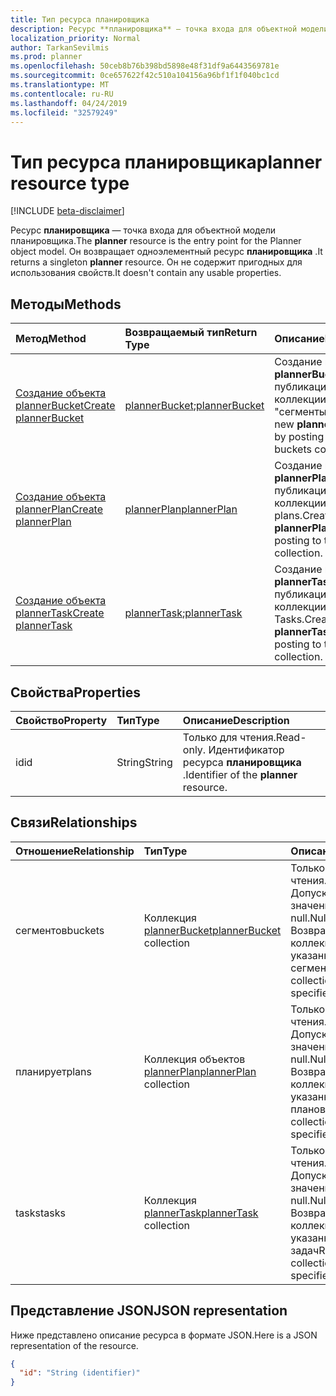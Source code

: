 ```yaml
---
title: Тип ресурса планировщика
description: Ресурс **планировщика** — точка входа для объектной модели планировщика. Он возвращает одноэлементный ресурс **планировщика** .  Он не содержит пригодных для использования свойств.
localization_priority: Normal
author: TarkanSevilmis
ms.prod: planner
ms.openlocfilehash: 50ceb8b76b398bd5898e48f31df9a6443569781e
ms.sourcegitcommit: 0ce657622f42c510a104156a96bf1f1f040bc1cd
ms.translationtype: MT
ms.contentlocale: ru-RU
ms.lasthandoff: 04/24/2019
ms.locfileid: "32579249"
---
```

# <a name="planner-resource-type"></a><span data-ttu-id="ae128-105">Тип ресурса планировщика</span><span class="sxs-lookup"><span data-stu-id="ae128-105">planner resource type</span></span>

[!INCLUDE [beta-disclaimer](../../includes/beta-disclaimer.md)]

<span data-ttu-id="ae128-106">Ресурс **планировщика** — точка входа для объектной модели планировщика.</span><span class="sxs-lookup"><span data-stu-id="ae128-106">The **planner** resource is the entry point for the Planner object model.</span></span> <span data-ttu-id="ae128-107">Он возвращает одноэлементный ресурс **планировщика** .</span><span class="sxs-lookup"><span data-stu-id="ae128-107">It returns a singleton **planner** resource.</span></span>  <span data-ttu-id="ae128-108">Он не содержит пригодных для использования свойств.</span><span class="sxs-lookup"><span data-stu-id="ae128-108">It doesn't contain any usable properties.</span></span>


## <a name="methods"></a><span data-ttu-id="ae128-109">Методы</span><span class="sxs-lookup"><span data-stu-id="ae128-109">Methods</span></span>

| <span data-ttu-id="ae128-110">Метод</span><span class="sxs-lookup"><span data-stu-id="ae128-110">Method</span></span>           | <span data-ttu-id="ae128-111">Возвращаемый тип</span><span class="sxs-lookup"><span data-stu-id="ae128-111">Return Type</span></span>    |<span data-ttu-id="ae128-112">Описание</span><span class="sxs-lookup"><span data-stu-id="ae128-112">Description</span></span>|
|:---------------|:--------|:----------|
|[<span data-ttu-id="ae128-113">Создание объекта plannerBucket</span><span class="sxs-lookup"><span data-stu-id="ae128-113">Create plannerBucket</span></span>](../api/planner-post-buckets.md) |<span data-ttu-id="ae128-114">[plannerBucket](plannerbucket.md);</span><span class="sxs-lookup"><span data-stu-id="ae128-114">[plannerBucket](plannerbucket.md)</span></span>| <span data-ttu-id="ae128-115">Создание нового **plannerBucket** путем публикации в коллекции "сегменты".</span><span class="sxs-lookup"><span data-stu-id="ae128-115">Create a new **plannerBucket** by posting to the buckets collection.</span></span>|
|[<span data-ttu-id="ae128-116">Создание объекта plannerPlan</span><span class="sxs-lookup"><span data-stu-id="ae128-116">Create plannerPlan</span></span>](../api/planner-post-plans.md) |[<span data-ttu-id="ae128-117">plannerPlan</span><span class="sxs-lookup"><span data-stu-id="ae128-117">plannerPlan</span></span>](plannerplan.md)| <span data-ttu-id="ae128-118">Создание нового **plannerPlan** путем публикации в коллекции plans.</span><span class="sxs-lookup"><span data-stu-id="ae128-118">Create a new **plannerPlan** by posting to the plans collection.</span></span>|
|[<span data-ttu-id="ae128-119">Создание объекта plannerTask</span><span class="sxs-lookup"><span data-stu-id="ae128-119">Create plannerTask</span></span>](../api/planner-post-tasks.md) |<span data-ttu-id="ae128-120">[plannerTask](plannertask.md);</span><span class="sxs-lookup"><span data-stu-id="ae128-120">[plannerTask](plannertask.md)</span></span>| <span data-ttu-id="ae128-121">Создание нового **plannerTask** путем публикации в коллекции Tasks.</span><span class="sxs-lookup"><span data-stu-id="ae128-121">Create a new **plannerTask** by posting to the tasks collection.</span></span>|

## <a name="properties"></a><span data-ttu-id="ae128-122">Свойства</span><span class="sxs-lookup"><span data-stu-id="ae128-122">Properties</span></span>
| <span data-ttu-id="ae128-123">Свойство</span><span class="sxs-lookup"><span data-stu-id="ae128-123">Property</span></span>     | <span data-ttu-id="ae128-124">Тип</span><span class="sxs-lookup"><span data-stu-id="ae128-124">Type</span></span>   |<span data-ttu-id="ae128-125">Описание</span><span class="sxs-lookup"><span data-stu-id="ae128-125">Description</span></span>|
|:---------------|:--------|:----------|
|<span data-ttu-id="ae128-126">id</span><span class="sxs-lookup"><span data-stu-id="ae128-126">id</span></span>|<span data-ttu-id="ae128-127">String</span><span class="sxs-lookup"><span data-stu-id="ae128-127">String</span></span>| <span data-ttu-id="ae128-128">Только для чтения.</span><span class="sxs-lookup"><span data-stu-id="ae128-128">Read-only.</span></span> <span data-ttu-id="ae128-129">Идентификатор ресурса **планировщика** .</span><span class="sxs-lookup"><span data-stu-id="ae128-129">Identifier of the **planner** resource.</span></span>|

## <a name="relationships"></a><span data-ttu-id="ae128-130">Связи</span><span class="sxs-lookup"><span data-stu-id="ae128-130">Relationships</span></span>
| <span data-ttu-id="ae128-131">Отношение</span><span class="sxs-lookup"><span data-stu-id="ae128-131">Relationship</span></span> | <span data-ttu-id="ae128-132">Тип</span><span class="sxs-lookup"><span data-stu-id="ae128-132">Type</span></span>   |<span data-ttu-id="ae128-133">Описание</span><span class="sxs-lookup"><span data-stu-id="ae128-133">Description</span></span>|
|:---------------|:--------|:----------|
|<span data-ttu-id="ae128-134">сегментов</span><span class="sxs-lookup"><span data-stu-id="ae128-134">buckets</span></span>|<span data-ttu-id="ae128-135">Коллекция [plannerBucket](plannerbucket.md)</span><span class="sxs-lookup"><span data-stu-id="ae128-135">[plannerBucket](plannerbucket.md) collection</span></span>| <span data-ttu-id="ae128-136">Только для чтения.</span><span class="sxs-lookup"><span data-stu-id="ae128-136">Read-only.</span></span> <span data-ttu-id="ae128-137">Допускается значение null.</span><span class="sxs-lookup"><span data-stu-id="ae128-137">Nullable.</span></span> <span data-ttu-id="ae128-138">Возвращает коллекцию указанных сегментов</span><span class="sxs-lookup"><span data-stu-id="ae128-138">Returns a collection of the specified buckets</span></span>|
|<span data-ttu-id="ae128-139">планирует</span><span class="sxs-lookup"><span data-stu-id="ae128-139">plans</span></span>|<span data-ttu-id="ae128-140">Коллекция объектов [plannerPlan](plannerplan.md)</span><span class="sxs-lookup"><span data-stu-id="ae128-140">[plannerPlan](plannerplan.md) collection</span></span>| <span data-ttu-id="ae128-141">Только для чтения.</span><span class="sxs-lookup"><span data-stu-id="ae128-141">Read-only.</span></span> <span data-ttu-id="ae128-142">Допускается значение null.</span><span class="sxs-lookup"><span data-stu-id="ae128-142">Nullable.</span></span> <span data-ttu-id="ae128-143">Возвращает коллекцию указанных планов</span><span class="sxs-lookup"><span data-stu-id="ae128-143">Returns a collection of the specified plans</span></span>|
|<span data-ttu-id="ae128-144">tasks</span><span class="sxs-lookup"><span data-stu-id="ae128-144">tasks</span></span>|<span data-ttu-id="ae128-145">Коллекция [plannerTask](plannertask.md)</span><span class="sxs-lookup"><span data-stu-id="ae128-145">[plannerTask](plannertask.md) collection</span></span>| <span data-ttu-id="ae128-146">Только для чтения.</span><span class="sxs-lookup"><span data-stu-id="ae128-146">Read-only.</span></span> <span data-ttu-id="ae128-147">Допускается значение null.</span><span class="sxs-lookup"><span data-stu-id="ae128-147">Nullable.</span></span> <span data-ttu-id="ae128-148">Возвращает коллекцию указанных задач</span><span class="sxs-lookup"><span data-stu-id="ae128-148">Returns a collection of the specified tasks</span></span>|

## <a name="json-representation"></a><span data-ttu-id="ae128-149">Представление JSON</span><span class="sxs-lookup"><span data-stu-id="ae128-149">JSON representation</span></span>
<span data-ttu-id="ae128-150">Ниже представлено описание ресурса в формате JSON.</span><span class="sxs-lookup"><span data-stu-id="ae128-150">Here is a JSON representation of the resource.</span></span>

<!-- {
  "blockType": "resource",
  "optionalProperties": [

  ],
  "@odata.type": "microsoft.graph.planner"
}-->

```json
{
  "id": "String (identifier)"
}

```

<!-- uuid: 8fcb5dbc-d5aa-4681-8e31-b001d5168d79
2015-10-25 14:57:30 UTC -->
<!--
{
  "type": "#page.annotation",
  "description": "planner resource",
  "keywords": "",
  "section": "documentation",
  "tocPath": "",
  "suppressions": [
    "Error: /api-reference/beta/resources/planner.md:\r\n      Exception processing links.\r\n    System.ArgumentException: Link Definition was null. Link text: !INCLUDE [beta-disclaimer](../../includes/beta-disclaimer.md)\r\n      at ApiDoctor.Validation.DocFile.get_LinkDestinations()\r\n      at ApiDoctor.Validation.DocSet.ValidateLinks(Boolean includeWarnings, String[] relativePathForFiles, IssueLogger issues, Boolean requireFilenameCaseMatch, Boolean printOrphanedFiles)"
  ]
}
-->
